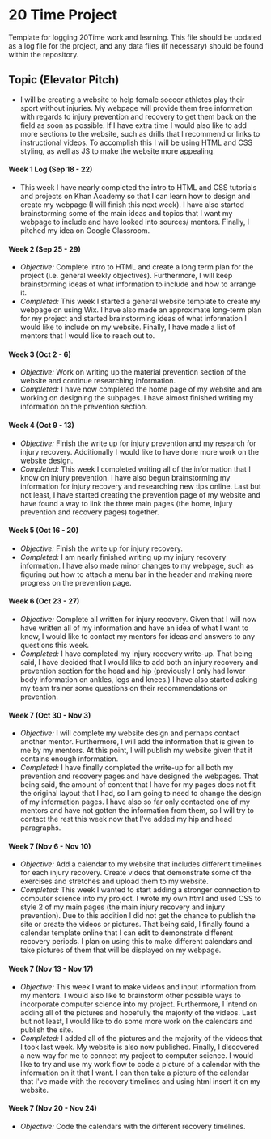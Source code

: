 # 20 Time Project
Template for logging 20Time work and learning.  This file should be updated as a log file for the project, and any data files (if necessary) should be found within the repository.  

## **Topic (Elevator Pitch)**
* I will be creating a website to help female soccer athletes play their sport without injuries. My webpage will provide them free information with regards to injury prevention and recovery to get them back on the field as soon as possible. If I have extra time I would also like to add more sections to the website, such as drills that I recommend or links to instructional videos. To accomplish this I will be using HTML and CSS styling, as well as JS to make the website more appealing.  

#### **Week 1 Log (Sep 18 - 22)**
* This week I have nearly completed the intro to HTML and CSS tutorials and projects on Khan Academy so that I can learn how to design and create my webpage (I will finish this next week). I have also started brainstorming some of the main ideas and topics that I want my webpage to include and have looked into sources/ mentors. Finally, I pitched my idea on Google Classroom.

#### **Week 2 (Sep 25 - 29)**
* _Objective:_ Complete intro to HTML and create a long term plan for the project (i.e. general weekly objectives). Furthermore, I will keep brainstorming ideas of what information to include and how to arrange it.
* _Completed:_ This week I started a general website template to create my webpage on using Wix. I have also made an approximate long-term plan for my project and started brainstorming ideas of what information I would like to include on my website. Finally, I have made a list of mentors that I would like to reach out to.

#### **Week 3 (Oct 2 - 6)**
* _Objective:_ Work on writing up the material prevention section of the website and continue researching information.
* _Completed:_ I have now completed the home page of my website and am working on designing the subpages. I have almost finished writing my information on the prevention section.

#### **Week 4 (Oct 9 - 13)**
* _Objective:_ Finish the write up for injury prevention and my research for injury recovery. Additionally I would like to have done more work on the website design.
* _Completed:_ This week I completed writing all of the information that I know on injury prevention. I have also begun brainstorming my information for injury recovery and researching new tips online. Last but not least, I have started creating the prevention page of my website and have found a way to link the three main pages (the home, injury prevention and recovery pages) together.

#### **Week 5 (Oct 16 - 20)**
* _Objective:_ Finish the write up for injury recovery.  
* _Completed:_ I am nearly finished writing up my injury recovery information. I have also made minor changes to my webpage, such as figuring out how to attach a menu bar in the header and making more progress on the prevention page.

#### **Week 6 (Oct 23 - 27)**
* _Objective:_ Complete all written for injury recovery. Given that I will now have written all of my information and have an idea of what I want to know, I would like to contact my mentors for ideas and answers to any questions this week.  
* _Completed:_ I have completed my injury recovery write-up. That being said, I have decided that I would like to add both an injury recovery and prevention section for the head and hip (previously I only had lower body information on ankles, legs and knees.) I have also started asking my team trainer some questions on their recommendations on prevention.

#### **Week 7 (Oct 30 - Nov 3)**
* _Objective:_ I will complete my website design and perhaps contact another mentor. Furthermore, I will add the information that is given to me by my mentors. At this point, I will publish my website given that it contains enough information.
* _Completed:_ I have finally completed the write-up for all both my prevention and recovery pages and have designed the webpages. That being said, the amount of content that I have for my pages does not fit the original layout that I had, so I am going to need to change the design of my information pages. I have also so far only contacted one of my mentors and have not gotten the information from them, so I will try to contact the rest this week now that I've added my hip and head paragraphs.

#### **Week 7 (Nov 6 - Nov 10)**
* _Objective:_ Add a calendar to my website that includes different timelines for each injury recovery. Create videos that demonstrate some of the exercises and stretches and upload them to my website.
* _Completed:_ This week I wanted to start adding a stronger connection to computer science into my project. I wrote my own html and used CSS to style 2 of my main pages (the main injury recovery and injury prevention). Due to this addition I did not get the chance to publish the site or create the videos or pictures. That being said, I finally found a calendar template online that I can edit to demonstrate different recovery periods. I plan on using this to make different calendars and take pictures of them that will be displayed on my webpage.  

#### **Week 7 (Nov 13 - Nov 17)**
* _Objective:_ This week I want to make videos and input information from my mentors. I would also like to brainstorm other possible ways to incorporate computer science into my project. Furthermore, I intend on adding all of the pictures and hopefully the majority of the videos. Last but not least, I would like to do some more work on the calendars and publish the site.
* _Completed:_ I added all of the pictures and the majority of the videos that I took last week. My website is also now published. Finally, I discovered a new way for me to connect my project to computer science. I would like to try and use my work flow to code a picture of a calendar with the information on it that I want. I can then take a picture of the calendar that I've made with the recovery timelines and using html insert it on my website. 

#### **Week 7 (Nov 20 - Nov 24)**
* _Objective:_ Code the calendars with the different recovery timelines. 
